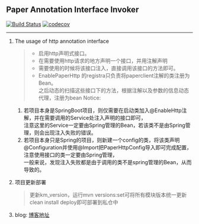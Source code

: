 ## Paper Annotation Interface Invoker

[![Build Status](https://travis-ci.org/bearDream/paper.svg?branch=master)](https://travis-ci.org/bearDream/paper)
[![codecov](https://codecov.io/gh/bearDream/paper/branch/master/graph/badge.svg)](https://codecov.io/gh/bearDream/paper)

***

1. The usage of http annotation interface  

	> - 启用http声明式接口。  
	> - 在需要使用http请求的地方声明一个接口，并用注解声明
	> - 需要使用的时候将该接口注入，直接调用该接口的方法即可。
	> - EnablePaperHttp 的registra只负责将paperclient注解的类注册为Bean。  
	之后动态的扫描这些接口下的方法，根据注解以及参数的信息动态代理，注册为bean
	Notice:
	1. 若项目本身是SpringBoot项目，则仅需要在启动类加入@EnableHttp注解，并在需要调用的Service处注入声明的接口即可，  
	    注意这里的Service一定要由Spring管理的Bean，若该类不是由Spring管理，则会出现注入失败的错误。  
	2. 若项目本身只是Spring的项目，则新建一个config的类，将该类声明@Configuration并使用@Import把PaperHttpConfig导入即可完成配置，注意使用接口的类一定要由Spring管理，  
	    一般来说，发现注入失败都是由于调用的类不是spring管理的Bean，从而导致的。

2. 项目更新部署  
	> 更新km_version，运行mvn versions:set可将所有模块版本统一更新  
	clean install deploy即可部署到私仓中
	
3. blog: [博客地址](http://www.chiprincess.cn/2019/08/01/Paper-Annotation-Interface-Invoker-Design/index/#toc-heading-1)